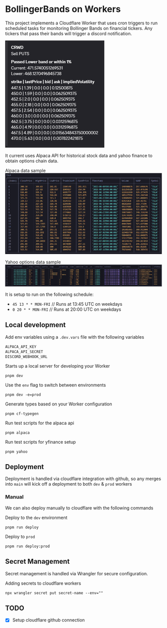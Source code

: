 # BollingerBands on Workers

This project implements a Cloudflare Worker that uses cron triggers to run scheduled tasks for monitoring Bollinger Bands on financial tickers. Any tickers that pass their bands will trigger a discord notification.

![](images/image.png)

It current uses Alpaca API for historical stock data and yahoo finance to obtain options chain data.

Alpaca data sample
![](images/alpaca_sample.png)

Yahoo options data sample
![](images/yahoo_options_sample.png)

It is setup to run on the following schedule:
 - `45 13 * * MON-FRI` // Runs at 13:45 UTC on weekdays
 - `0 20 * * MON-FRI` // Runs at 20:00 UTC on weekdays

## Local development

Add env variables using a `.dev.vars` file with the following variables

```
ALPACA_API_KEY
ALPACA_API_SECRET
DISCORD_WEBHOOK_URL
```

Starts up a local server for developing your Worker
```
pnpm dev
```

Use the `env` flag to switch between environments
```
pnpm dev -e=prod
```

Generate types based on your Worker configuration
```
pnpm cf-typegen
```

Run test scripts for the alpaca api
```
pnpm alpaca
```

Run test scripts for yfinance setup
```
pnpm yahoo
```

## Deployment

Deployment is handled via cloudflare integration with github, so any merges into `main` will kick off a deployment to both `dev` & `prod` workers

### Manual

We can also deploy manually to cloudflare with the following commands

Deploy to the `dev` environment
```
pnpm run deploy
```

Deploy to `prod`
```
pnpm run deploy:prod
```

## Secret Management

Secret management is handled via Wrangler for secure configuration.

Adding secrets to cloudflare workers
```
npx wrangler secret put secret-name --env=""
```

## TODO

- [x] Setup cloudflare github connection
